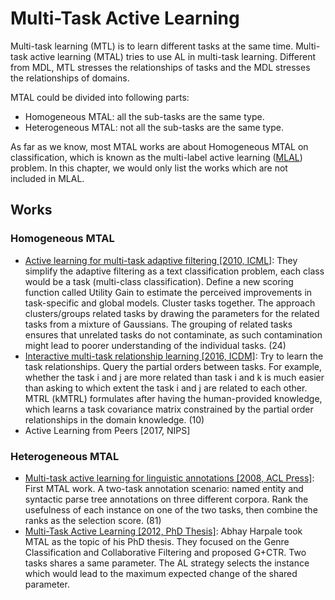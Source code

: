# Multi-Task Active Learning

Multi-task learning (MTL) is to learn different tasks at the same time.
Multi-task active learning (MTAL) tries to use AL in multi-task learning.
Different from MDL, MTL stresses the relationships of tasks and the MDL stresses the relationships of domains.

MTAL could be divided into following parts:
- Homogeneous MTAL: all the sub-tasks are the same type.
- Heterogeneous MTAL: not all the sub-tasks are the same type.

As far as we know, most MTAL works are about Homogeneous MTAL on classification, which is known as the multi-label active learning ([MLAL](subfields/MLAL.md)) problem.
In this chapter, we would only list the works which are not included in MLAL.

## Works

### Homogeneous MTAL

- [Active learning for multi-task adaptive filtering [2010, ICML]](https://icml.cc/Conferences/2010/papers/620.pdf):
  They simplify the adaptive filtering as a text classification problem, each class would be a task (multi-class classification).
  Define a new scoring function called Utility Gain to estimate the perceived improvements in task-specific and global models.
  Cluster tasks together. 
  The approach clusters/groups related tasks by drawing the parameters for the related tasks from a mixture of Gaussians. 
  The grouping of related tasks ensures that unrelated tasks do not contaminate, as such contamination might lead to poorer understanding of the individual tasks.
  (24)
- [Interactive multi-task relationship learning [2016, ICDM]](https://ieeexplore.ieee.org/abstract/document/7837848):
  Try to learn the task relationships.
  Query the partial orders between tasks.
  For example, whether the task i and j are more related than task i and k is much easier than asking to which extent the task i and j are related to each other.
  MTRL (kMTRL) formulates after having the human-provided knowledge, which learns a task covariance matrix constrained by the partial order relationships in the domain knowledge.
  (10)
- Active Learning from Peers [2017, NIPS]

### Heterogeneous MTAL

- [Multi-task active learning for linguistic annotations [2008, ACL Press]](https://www.aclweb.org/anthology/P08-1098.pdf):
  First MTAL work.
  A two-task annotation scenario: named entity and syntactic parse tree annotations on three different corpora.
  Rank the usefulness of each instance on one of the two tasks, then combine the ranks as the selection score.
  (81)
-  [Multi-Task Active Learning [2012, PhD Thesis]](https://www.lti.cs.cmu.edu/sites/default/files/research/thesis/2012/abhay_harpale_multi-task_active_learning.pdf):
  Abhay Harpale took MTAL as the topic of his PhD thesis.
  They focused on the Genre Classification and Collaborative Filtering and proposed G+CTR. 
  Two tasks shares a same parameter.
  The AL strategy selects the instance which would lead to the maximum expected change of the shared parameter.